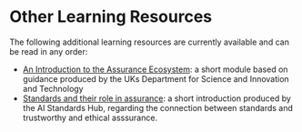 # Other Learning Resources

The following additional learning resources are currently available and can be read in any order:

- [An Introduction to the Assurance Ecosystem](assurance-ecosystem.md): a short module based on guidance produced by the UKs Department for Science and Innovation and Technology
- [Standards and their role in assurance](standards.md): a short introduction produced by the AI Standards Hub, regarding the connection between standards and trustworthy and ethical asssurance. 